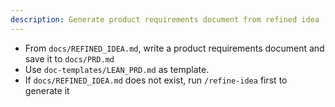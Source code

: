 ```yaml
---
description: Generate product requirements document from refined idea
---
```


- From `docs/REFINED_IDEA.md`, write a product requirements document and save it to `docs/PRD.md`
- Use `doc-templates/LEAN_PRD.md` as template.
- If `docs/REFINED_IDEA.md` does not exist, run `/refine-idea` first to generate it

